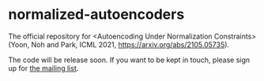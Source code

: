 # normalized-autoencoders
The official repository for &lt;Autoencoding Under Normalization Constraints> (Yoon, Noh and Park, ICML 2021, https://arxiv.org/abs/2105.05735).

The code will be release soon. If you want to be kept in touch, please sign up for [the mailing list](https://mailchi.mp/32e7ca8a0a85/autoencoding-under-normalization-constraints).
